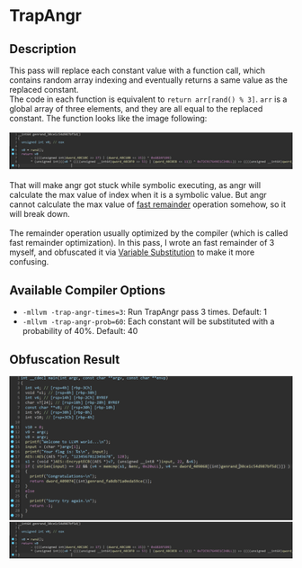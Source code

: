# TrapAngr
## Description
This pass will replace each constant value with a function call, which contains random array indexing and eventually returns a same value as the replaced constant.
\
The code in each function is equivalent to `return arr[rand() % 3]`. `arr` is a global array of three elements, and they are all equal to the replaced constant. The function looks like the image following:
\
\
![](assets/genrand.png)
\
\
That will make angr got stuck while symbolic executing, as angr will calculate the max value of index when it is a symbolic value. But angr cannot calculate the max value of [fast remainder](https://reverseengineering.stackexchange.com/questions/1397/how-can-i-reverse-optimized-integer-division-modulo-by-constant-operations) operation somehow, so it will break down. 
\
\
The remainder operation usually optimized by the compiler (which is called fast remainder optimization). In this pass, I wrote an fast remainder of 3 myself, and obfuscated it via [Variable Substitution](llvm/lib/Transforms/Obfuscation/VariableSubstitution.cpp) to make it more confusing.
## Available Compiler Options
- `-mllvm -trap-angr-times=3`: Run TrapAngr pass 3 times. Default: 1
- `-mllvm -trap-angr-prob=60`: Each constant will be substituted with a probability of 40%. Default: 40
## Obfuscation Result
![](assets/trap-angr-result.png)
![](assets/genrand.png)
